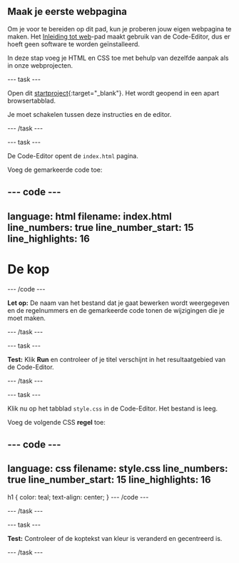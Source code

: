 ## Maak je eerste webpagina

Om je voor te bereiden op dit pad, kun je proberen jouw eigen webpagina te maken. Het [Inleiding tot web](https://projects.raspberrypi.org/en/pathways/web-intro)-pad maakt gebruik van de Code-Editor, dus er hoeft geen software te worden geïnstalleerd.

In deze stap voeg je HTML en CSS toe met behulp van dezelfde aanpak als in onze webprojecten.

\--- task ---

Open dit [startproject](https://editor.raspberrypi.org/en/projects/gswd-starter){:target="_blank"}. Het wordt geopend in een apart browsertabblad.

Je moet schakelen tussen deze instructies en de editor.

\--- /task ---

\--- task ---

De Code-Editor opent de `index.html` pagina.

Voeg de gemarkeerde code toe:

## --- code ---

language: html
filename: index.html
line_numbers: true
line_number_start: 15
line_highlights: 16
--------------------------------------------------------

<body>
    <h1>De kop</h1>
</body>

\--- /code ---

**Let op:** De naam van het bestand dat je gaat bewerken wordt weergegeven en de regelnummers en de gemarkeerde code tonen de wijzigingen die je moet maken.

\--- /task ---

\--- task ---

**Test:** Klik **Run** en controleer of je titel verschijnt in het resultaatgebied van de Code-Editor.

\--- /task ---

\--- task ---

Klik nu op het tabblad `style.css` in de Code-Editor. Het bestand is leeg.

Voeg de volgende CSS **regel** toe:

## --- code ---

language: css
filename: style.css
line_numbers: true
line_number_start: 15
line_highlights: 16
--------------------------------------------------------

h1 {
color: teal;
text-align: center;
}
\--- /code ---

\--- /task ---

\--- task ---

**Test:** Controleer of de koptekst van kleur is veranderd en gecentreerd is.

\--- /task ---
